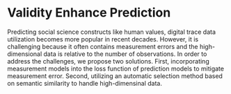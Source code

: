 # Validity Enhance Prediction

Predicting social science constructs like human values, digital trace data utilization becomes more popular in recent decades. However, it is challenging because it often contains measurement errors and the high-dimensional data is relative to the number of observations. In order to address the challenges, we propose two solutions. First, incorporating measurement models into the loss function of prediction models to mitigate measurement error. Second, utilizing an automatic selection method based on semantic similarity to handle high-dimensinal data.
